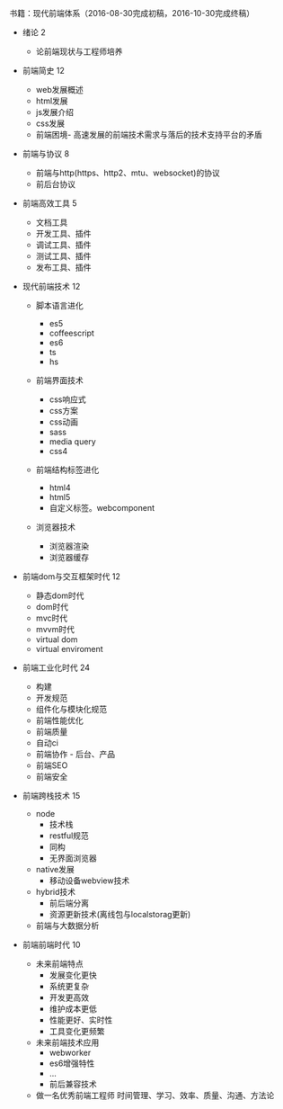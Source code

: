 
书籍：现代前端体系（2016-08-30完成初稿，2016-10-30完成终稿）

- 绪论 2
    - 论前端现状与工程师培养

- 前端简史 12
    - web发展概述
    - html发展
    - js发展介绍
    - css发展
    - 前端困境- 高速发展的前端技术需求与落后的技术支持平台的矛盾

- 前端与协议 8
    - 前端与http(https、http2、mtu、websocket)的协议
    - 前后台协议

- 前端高效工具 5
    - 文档工具
    - 开发工具、插件
    - 调试工具、插件
    - 测试工具、插件
    - 发布工具、插件

- 现代前端技术 12
  
    - 脚本语言进化
        - es5
        - coffeescript
        - es6
        - ts
        - hs
    - 前端界面技术
        - css响应式
        - css方案
        - css动画
        - sass
        - media query
        - css4
    - 前端结构标签进化
        - html4
        - html5
        - 自定义标签。webcomponent

    - 浏览器技术
        - 浏览器渲染
        - 浏览器缓存

- 前端dom与交互框架时代 12
    - 静态dom时代
    - dom时代
    - mvc时代
    - mvvm时代
    - virtual dom
    - virtual enviroment

- 前端工业化时代 24
    - 构建
    - 开发规范
    - 组件化与模块化规范
    - 前端性能优化
    - 前端质量
    - 自动ci
    - 前端协作 - 后台、产品
    - 前端SEO
    - 前端安全


- 前端跨栈技术 15
    - node
        - 技术栈
        - restful规范
        - 同构
        - 无界面浏览器
    - native发展
        - 移动设备webview技术
    - hybrid技术
        - 前后端分离
        - 资源更新技术(离线包与localstorag更新)
    - 前端与大数据分析
    
- 前端前端时代 10

    - 未来前端特点
        - 发展变化更快
        - 系统更复杂
        - 开发更高效
        - 维护成本更低
        - 性能更好、实时性
        - 工具变化更频繁
    - 未来前端技术应用
        - webworker
        - es6增强特性
        - ...
        - 前后兼容技术
    - 做一名优秀前端工程师
        时间管理、学习、效率、质量、沟通、方法论